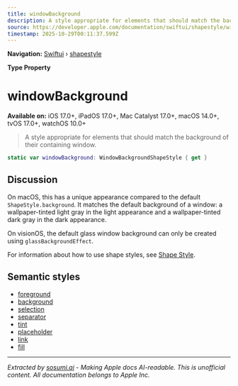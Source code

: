 ```yaml
---
title: windowBackground
description: A style appropriate for elements that should match the background of their containing window.
source: https://developer.apple.com/documentation/swiftui/shapestyle/windowbackground
timestamp: 2025-10-29T00:11:37.599Z
---
```


**Navigation:** [Swiftui](/documentation/swiftui) › [shapestyle](/documentation/swiftui/shapestyle)

**Type Property**

# windowBackground

**Available on:** iOS 17.0+, iPadOS 17.0+, Mac Catalyst 17.0+, macOS 14.0+, tvOS 17.0+, watchOS 10.0+

> A style appropriate for elements that should match the background of their containing window.

```swift
static var windowBackground: WindowBackgroundShapeStyle { get }
```

## Discussion

On macOS, this has a unique appearance compared to the default `ShapeStyle.background`. It matches the default background of a window: a wallpaper-tinted light gray in the light appearance and a wallpaper-tinted dark gray in the dark appearance.

On visionOS, the default glass window background can only be created using `glassBackgroundEffect`.

For information about how to use shape styles, see [Shape Style](/documentation/swiftui/shapestyle).

## Semantic styles

- [foreground](/documentation/swiftui/shapestyle/foreground)
- [background](/documentation/swiftui/shapestyle/background)
- [selection](/documentation/swiftui/shapestyle/selection)
- [separator](/documentation/swiftui/shapestyle/separator)
- [tint](/documentation/swiftui/shapestyle/tint)
- [placeholder](/documentation/swiftui/shapestyle/placeholder)
- [link](/documentation/swiftui/shapestyle/link)
- [fill](/documentation/swiftui/shapestyle/fill)

---

*Extracted by [sosumi.ai](https://sosumi.ai) - Making Apple docs AI-readable.*
*This is unofficial content. All documentation belongs to Apple Inc.*
